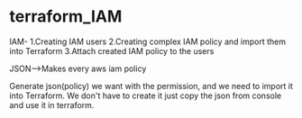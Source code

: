 # terraform_IAM
IAM-
1.Creating IAM users
2.Creating complex IAM policy and import them into Terraform
3.Attach created IAM policy to the users

JSON-->Makes every aws iam policy

Generate json(policy) we want with the permission, and we need to import it into Terraform. We don't have to create it just copy the json from console and use it in terraform.
